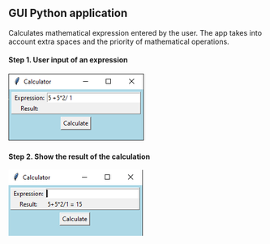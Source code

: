## GUI Python application
Calculates mathematical expression entered by the user.
The app takes into account extra spaces and the priority of mathematical operations.
#### Step 1. User input of an expression
![alt windowInput](img/windowInput.png "Step 1")
#### Step 2. Show the result of the calculation
![alt windowResult](img/windowResult.png "Step 2")
